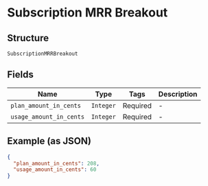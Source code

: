 
# Subscription MRR Breakout

## Structure

`SubscriptionMRRBreakout`

## Fields

| Name | Type | Tags | Description |
|  --- | --- | --- | --- |
| `plan_amount_in_cents` | `Integer` | Required | - |
| `usage_amount_in_cents` | `Integer` | Required | - |

## Example (as JSON)

```json
{
  "plan_amount_in_cents": 208,
  "usage_amount_in_cents": 60
}
```

